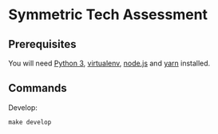 # Symmetric Tech Assessment
## Prerequisites
You will need [Python 3](https://www.python.org/downloads/),
[virtualenv](https://virtualenv.pypa.io/en/stable/installation/), 
[node.js](https://nodejs.org/en/download/) and 
[yarn](https://yarnpkg.com/lang/en/docs/install/) installed.

## Commands
Develop:
```
make develop
```